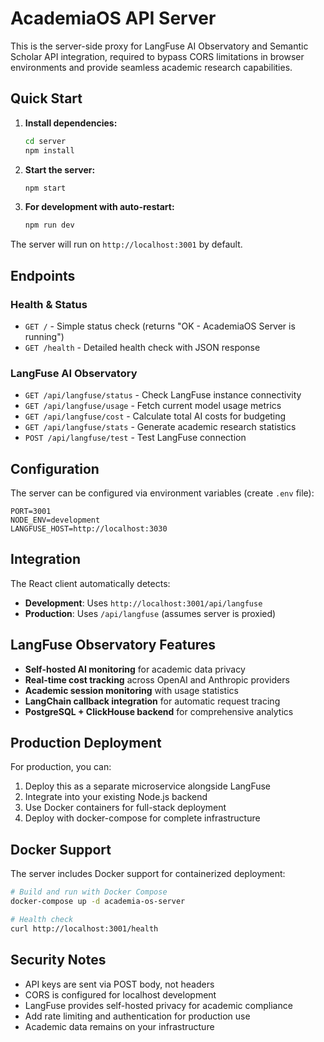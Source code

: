 # AcademiaOS API Server

This is the server-side proxy for LangFuse AI Observatory and Semantic Scholar API integration, required to bypass CORS limitations in browser environments and provide seamless academic research capabilities.

## Quick Start

1. **Install dependencies:**
   ```bash
   cd server
   npm install
   ```

2. **Start the server:**
   ```bash
   npm start
   ```

3. **For development with auto-restart:**
   ```bash
   npm run dev
   ```

The server will run on `http://localhost:3001` by default.

## Endpoints

### Health & Status
- `GET /` - Simple status check (returns "OK - AcademiaOS Server is running")
- `GET /health` - Detailed health check with JSON response

### LangFuse AI Observatory
- `GET /api/langfuse/status` - Check LangFuse instance connectivity
- `GET /api/langfuse/usage` - Fetch current model usage metrics  
- `GET /api/langfuse/cost` - Calculate total AI costs for budgeting
- `GET /api/langfuse/stats` - Generate academic research statistics
- `POST /api/langfuse/test` - Test LangFuse connection

## Configuration

The server can be configured via environment variables (create `.env` file):

```env
PORT=3001
NODE_ENV=development
LANGFUSE_HOST=http://localhost:3030
```

## Integration

The React client automatically detects:
- **Development**: Uses `http://localhost:3001/api/langfuse`
- **Production**: Uses `/api/langfuse` (assumes server is proxied)

## LangFuse Observatory Features

- **Self-hosted AI monitoring** for academic data privacy
- **Real-time cost tracking** across OpenAI and Anthropic providers
- **Academic session monitoring** with usage statistics
- **LangChain callback integration** for automatic request tracing
- **PostgreSQL + ClickHouse backend** for comprehensive analytics

## Production Deployment

For production, you can:
1. Deploy this as a separate microservice alongside LangFuse
2. Integrate into your existing Node.js backend
3. Use Docker containers for full-stack deployment
4. Deploy with docker-compose for complete infrastructure

## Docker Support

The server includes Docker support for containerized deployment:

```bash
# Build and run with Docker Compose
docker-compose up -d academia-os-server

# Health check
curl http://localhost:3001/health
```

## Security Notes

- API keys are sent via POST body, not headers
- CORS is configured for localhost development  
- LangFuse provides self-hosted privacy for academic compliance
- Add rate limiting and authentication for production use
- Academic data remains on your infrastructure